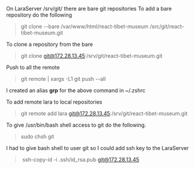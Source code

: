 On LaraServer /srv/git/ there are bare git repositories 
To add a bare repository do the following
>git clone --bare /var/www/html/react-tibet-museum /src/git/react-tibet-museum.git

To clone a repository from the bare 
>git clone git@172.28.13.45:/srv/git/react-tibet-museum.git

Push to all the remote
>git remote | xargs -L1 git push --all

I created an alias **grp** for the above command in ~/.zshrc


To add remote lara to local repositories
> git remote add lara git@172.28.13.45:/srv/git/react-tibet-museum.git

To give /usr/bin/bash shell access to git do the following.
>sudo chsh git

I had to give bash shell to user git so I could add ssh key to the LaraServer
> ssh-copy-id -i .ssh/id_rsa.pub git@172.28.13.45


